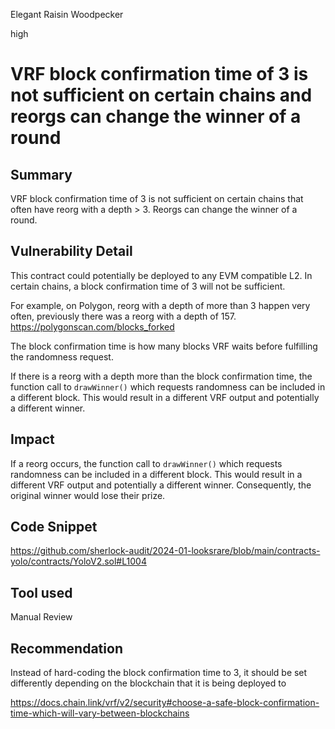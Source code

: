 Elegant Raisin Woodpecker

high

# VRF block confirmation time of 3 is not sufficient on certain chains and reorgs can change the winner of a round

## Summary
VRF block confirmation time of 3 is not sufficient on certain chains that often have reorg with a depth > 3.
Reorgs can change the winner of a round.

## Vulnerability Detail
This contract could potentially be deployed to any EVM compatible L2. In certain chains, a block confirmation time of 3 will not be sufficient. 

For example, on Polygon, reorg with a depth of more than 3 happen very often, previously there was a reorg with a depth of 157.
https://polygonscan.com/blocks_forked

The block confirmation time is how many blocks VRF waits before fulfilling the randomness request.

If there is a reorg with a depth more than the block confirmation time, the function call to `drawWinner()` which requests randomness can be included in a different block. This would result in a different VRF output and potentially a different winner.

## Impact
If a reorg occurs, the function call to `drawWinner()` which requests randomness can be included in a different block. 
This would result in a different VRF output and potentially a different winner. 
Consequently, the original winner would lose their prize.

## Code Snippet
https://github.com/sherlock-audit/2024-01-looksrare/blob/main/contracts-yolo/contracts/YoloV2.sol#L1004

## Tool used
Manual Review

## Recommendation
Instead of hard-coding the block confirmation time to 3, it should be set differently depending on the blockchain that it is being deployed to

https://docs.chain.link/vrf/v2/security#choose-a-safe-block-confirmation-time-which-will-vary-between-blockchains
